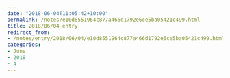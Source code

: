 ```yaml
---
date: "2018-06-04T11:05:42+10:00"
permalink: /notes/e10d8551964c877a466d1792e6ce5ba05421c499.html
title: 2018/06/04 entry
redirect_from:
- /notes/entry/2018/06/04/e10d8551964c877a466d1792e6ce5ba05421c499.html
categories:
- June
- 2018
- 4
---
```


